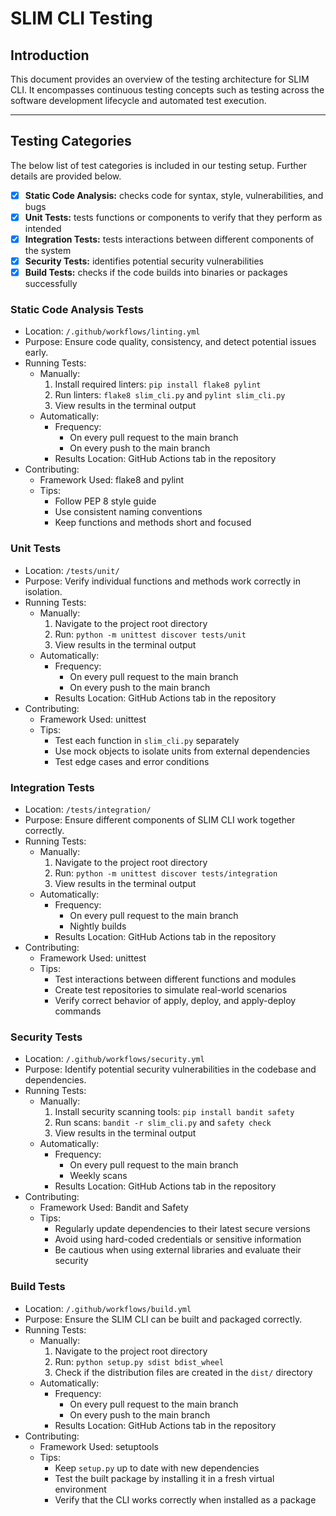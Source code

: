 # SLIM CLI Testing

## Introduction
This document provides an overview of the testing architecture for SLIM CLI. It encompasses continuous testing concepts such as testing across the software development lifecycle and automated test execution. 

---
## Testing Categories
The below list of test categories is included in our testing setup. Further details are provided below.

- [x] **Static Code Analysis:** checks code for syntax, style, vulnerabilities, and bugs
- [x] **Unit Tests:** tests functions or components to verify that they perform as intended
- [x] **Integration Tests:** tests interactions between different components of the system
- [x] **Security Tests:** identifies potential security vulnerabilities
- [x] **Build Tests:** checks if the code builds into binaries or packages successfully

### Static Code Analysis Tests
- Location: `/.github/workflows/linting.yml`
- Purpose: Ensure code quality, consistency, and detect potential issues early.
- Running Tests:
  - Manually:
    1. Install required linters: `pip install flake8 pylint`
    2. Run linters: `flake8 slim_cli.py` and `pylint slim_cli.py`
    3. View results in the terminal output
  - Automatically:
    - Frequency:
      - On every pull request to the main branch
      - On every push to the main branch
    - Results Location: GitHub Actions tab in the repository
- Contributing:
  - Framework Used: flake8 and pylint
  - Tips:
    - Follow PEP 8 style guide
    - Use consistent naming conventions
    - Keep functions and methods short and focused

### Unit Tests
- Location: `/tests/unit/`
- Purpose: Verify individual functions and methods work correctly in isolation.
- Running Tests:
  - Manually:
    1. Navigate to the project root directory
    2. Run: `python -m unittest discover tests/unit`
    3. View results in the terminal output
  - Automatically:
    - Frequency:
      - On every pull request to the main branch
      - On every push to the main branch
    - Results Location: GitHub Actions tab in the repository
- Contributing:
  - Framework Used: unittest
  - Tips:
    - Test each function in `slim_cli.py` separately
    - Use mock objects to isolate units from external dependencies
    - Test edge cases and error conditions

### Integration Tests
- Location: `/tests/integration/`
- Purpose: Ensure different components of SLIM CLI work together correctly.
- Running Tests:
  - Manually:
    1. Navigate to the project root directory
    2. Run: `python -m unittest discover tests/integration`
    3. View results in the terminal output
  - Automatically:
    - Frequency:
      - On every pull request to the main branch
      - Nightly builds
    - Results Location: GitHub Actions tab in the repository
- Contributing:
  - Framework Used: unittest
  - Tips:
    - Test interactions between different functions and modules
    - Create test repositories to simulate real-world scenarios
    - Verify correct behavior of apply, deploy, and apply-deploy commands

### Security Tests
- Location: `/.github/workflows/security.yml`
- Purpose: Identify potential security vulnerabilities in the codebase and dependencies.
- Running Tests:
  - Manually:
    1. Install security scanning tools: `pip install bandit safety`
    2. Run scans: `bandit -r slim_cli.py` and `safety check`
    3. View results in the terminal output
  - Automatically:
    - Frequency:
      - On every pull request to the main branch
      - Weekly scans
    - Results Location: GitHub Actions tab in the repository
- Contributing:
  - Framework Used: Bandit and Safety
  - Tips:
    - Regularly update dependencies to their latest secure versions
    - Avoid using hard-coded credentials or sensitive information
    - Be cautious when using external libraries and evaluate their security

### Build Tests
- Location: `/.github/workflows/build.yml`
- Purpose: Ensure the SLIM CLI can be built and packaged correctly.
- Running Tests:
  - Manually:
    1. Navigate to the project root directory
    2. Run: `python setup.py sdist bdist_wheel`
    3. Check if the distribution files are created in the `dist/` directory
  - Automatically:
    - Frequency:
      - On every pull request to the main branch
      - On every push to the main branch
    - Results Location: GitHub Actions tab in the repository
- Contributing:
  - Framework Used: setuptools
  - Tips:
    - Keep `setup.py` up to date with new dependencies
    - Test the built package by installing it in a fresh virtual environment
    - Verify that the CLI works correctly when installed as a package
